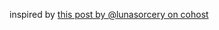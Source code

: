 
inspired by [this post by @lunasorcery on cohost](https://cohost.org/lunasorcery/post/315741-imagine-if-you-will)
